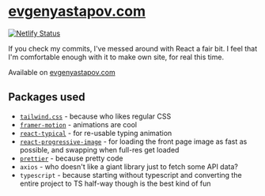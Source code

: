 # [evgenyastapov.com](https://evgenyastapov.com/)

[![Netlify Status](https://api.netlify.com/api/v1/badges/1160ea94-31e6-4ad1-a319-427d82e21023/deploy-status)](https://app.netlify.com/sites/evgastap-new/deploys)

If you check my commits, I've messed around with React a fair bit. I feel that I'm comfortable enough with it to make own site, for real this time.

Available on [evgenyastapov.com](https://evgenyastapov.com/)

## Packages used

- [`tailwind.css`](https://tailwindcss.com/) - because who likes regular CSS
- [`framer-motion`](https://www.framer.com/motion/) - animations are cool
- [`react-typical`](https://www.npmjs.com/package/react-typical) - for re-usable typing animation
- [`react-progressive-image`](https://www.npmjs.com/package/react-progressive-image) - for loading the front page image as fast as possible, and swapping when full-res get loaded
- [`prettier`](https://prettier.io/) - because pretty code
- `axios` - who doesn't like a giant library just to fetch some API data?
- `typescript` - because starting without typescript and converting the entire project to TS half-way though is the best kind of fun